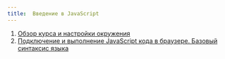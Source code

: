 ```yaml
---
title:  Введение в JavaScript
---
```


1. [Обзор курса и настройки окружения](/docs/intro/intro.html)
2. [Подключение и выполнение JavaScript кода в браузере. Базовый синтаксис языка](/docs/intro/programm_launch.html)
